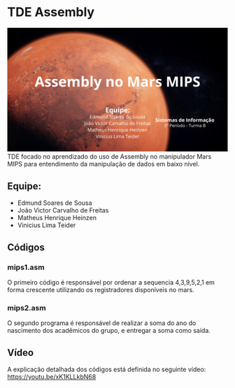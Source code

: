 # TDE Assembly

<img src="Assembly Mars MIPS.png" width="650">
TDE focado no aprendizado do uso de Assembly no manipulador Mars MIPS para entendimento da manipulação de dados em baixo nível.

## Equipe:
- Edmund Soares de Sousa
- João Victor Carvalho de Freitas
- Matheus Henrique Heinzen
- Vinicius Lima Teider

## Códigos
### mips1.asm
O primeiro código é responsável por ordenar a sequencia 4,3,9,5,2,1 em forma crescente utilizando os registradores disponíveis no mars.
### mips2.asm
O segundo programa é responsável de realizar a soma do ano do nascimento dos acadêmicos do grupo, e entregar a soma como saída.

## Vídeo
A explicação detalhada dos códigos está definida no seguinte vídeo:
https://youtu.be/xK1KLLkbN68
